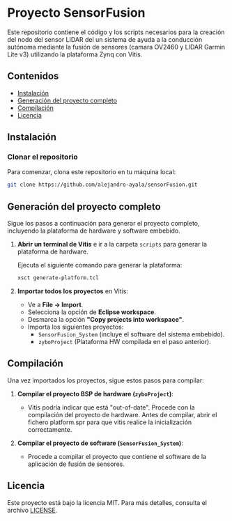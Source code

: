 # Proyecto SensorFusion

Este repositorio contiene el código y los scripts necesarios para la creación del nodo del sensor LIDAR del un sistema de ayuda a la conducción autónoma mediante la fusión de sensores (camara OV2460 y LIDAR Garmin Lite v3) utilizando la plataforma Zynq con Vitis.

## Contenidos

- [Instalación](#instalación)
- [Generación del proyecto completo](#generación-del-proyecto-completo)
- [Compilación](#compilación)
- [Licencia](#licencia)

## Instalación

### Clonar el repositorio

Para comenzar, clona este repositorio en tu máquina local:

```bash
git clone https://github.com/alejandro-ayala/sensorFusion.git
```

## Generación del proyecto completo

Sigue los pasos a continuación para generar el proyecto completo, incluyendo la plataforma de hardware y software embebido.

1. **Abrir un terminal de Vitis** e ir a la carpeta `scripts` para generar la plataforma de hardware.

   Ejecuta el siguiente comando para generar la plataforma:

   ```bash
   xsct generate-platform.tcl
   ```

2. **Importar todos los proyectos** en Vitis:

   - Ve a **File -> Import**.
   - Selecciona la opción de **Eclipse workspace**.
   - Desmarca la opción **"Copy projects into workspace"**.
   - Importa los siguientes proyectos:
     - `SensorFusion_System` (incluye el software del sistema embebido).
     - `zyboProject` (Plataforma HW compilada en el paso anterior).

## Compilación

Una vez importados los proyectos, sigue estos pasos para compilar:

1. **Compilar el proyecto BSP de hardware (`zyboProject`)**:
   - Vitis podría indicar que está "out-of-date". Procede con la compilación del proyecto de hardware. Antes de compilar, abrir el fichero platform.spr para que vitis realice la inicialización correctamente. 

2. **Compilar el proyecto de software (`SensorFusion_System`)**:
   - Procede a compilar el proyecto que contiene el software de la aplicación de fusión de sensores.

## Licencia

Este proyecto está bajo la licencia MIT. Para más detalles, consulta el archivo [LICENSE](LICENSE).
